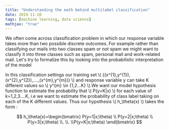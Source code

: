 ```yaml
---
title: "Understanding the math behind multilabel classification"
date: 2019-11-20
tags: [machine learning, data science]
mathjax: "true"
---
```


We often come across classification problem in which our response variable takes more than two possible discrete outcomes. For example rather than classifying our mails into two classes spam or not spam we might want to classify it into three classes such as spam, personal mail and work-related mail.
Let's try to formalize this by looking into the probabilistic interpretation of the model

In this classification settings our training set \\( {(x^{1},y^{1}),(x^{2},y^{2}),....,(x^{m},y^{m})} \\) and response variable y can take K different values so \\( y^{m} \in {1,2...K} \\).We want our model hypothesis function to estimate the probability that \\( P(y=K|x) \\) for each value of k=1,2,3....K, i.e we want to estimate the probability of class label taking on each of the K different values. Thus our hypothesis \\( h_\theta(x) \\) takes the form :

$$
h_\theta(x)=\begin{bmatrix} P(y=1|x;\theta)
\\ P(y=2|x;\theta)
\\ P(y=3|x;\theta)
\\.
\\.
\\P(y=K|x;\theta)
\end{bmatrix}
$$
